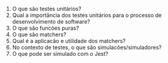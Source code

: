 1. O que são testes unitários?
2. Qual a importância dos testes unitários para o processo de desenvolvimento de software?
3. O que são funcões puras?
4. O que são matchers?
5. Qual é a aplicacão e utilidade dos matchers?
6. No contexto de testes, o que são simulacões/simuladores?
7. O que pode ser simulado com o Jest?
